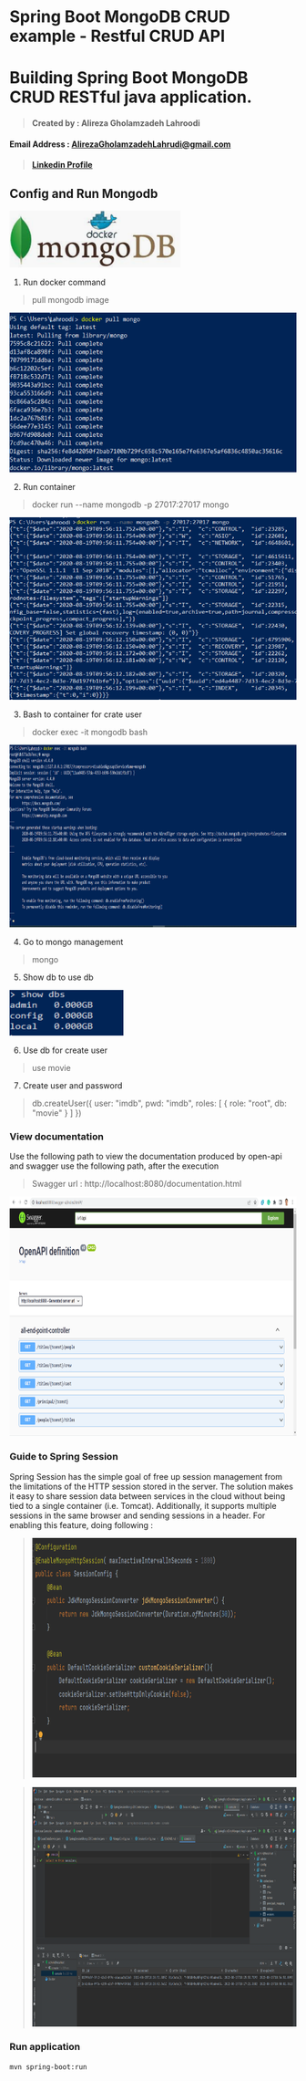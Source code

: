 # Spring Boot MongoDB CRUD example - Restful CRUD API

# Building Spring Boot MongoDB CRUD RESTful java application.
> #### Created by : Alireza Gholamzadeh Lahroodi
#### Email Address : AlirezaGholamzadehLahrudi@gmail.com
> #### [Linkedin Profile](https://www.linkedin.com/in/alireza-gholamzadeh-lahroodi)


## Config and Run Mongodb
<img alt="alt_text" width="300" height="100" src="images/mongodbLogo.png" />

1. Run docker command
> pull mongodb image

<img alt="alt_text" width="600" height="280" src="images/Step1.png" />

2. Run container
> docker run --name mongodb -p 27017:27017 mongo

<img alt="alt_text" width="600" height="320" src="images/Step2.png" />

3. Bash to container for crate user
> docker exec -it mongodb bash

<img alt="alt_text" width="600" height="320" src="images/Step3.png" />

4. Go to mongo management
> mongo

5. Show db to use db

<img alt="alt_text" width="200" height="80" src="images/Step4.png" />

6. Use db for create user
> use movie

7. Create user and password

> db.createUser({
user: "imdb",
pwd: "imdb",
roles: [ { role: "root", db: "movie" } ]
})

### View documentation
Use the following path to view the documentation produced by open-api and
swagger use the following path, after the execution
> Swagger url : http://localhost:8080/documentation.html

<img alt="alt_text" width="800" height="420" src="images/Swagger_Main_page.png" />

### Guide to Spring Session

Spring Session has the simple goal of free up session management from the limitations of the HTTP session stored in the server.
The solution makes it easy to share session data between services in the cloud without being tied to a single container (i.e. Tomcat). Additionally, it supports multiple sessions in the same browser and sending sessions in a header.
For enabling this feature, doing following :

> <img alt="alt_text" width="800" height="420" src="images/session.png" />

> <img alt="alt_text" width="800" height="420" src="images/sessionInfo.png" />

### Run application
```
mvn spring-boot:run
```